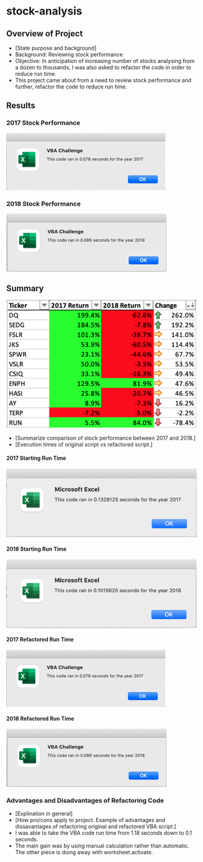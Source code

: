 # stock-analysis

## Overview of Project
- [State purpose and background]
- Background: Reviewing stock performance
- Objective: In anticipation of increasing number of stocks analysing from a dozen to thousands, I was also asked to refactor the code in order to reduce run time. 
- This project came about from a need to review stock performance and further, refactor the code to reduce run time. 

## Results

### 2017 Stock Performance
![2017 Stock Performance](https://github.com/SidneyHollingsworth/stock-analysis/blob/25b17ab3936763aef25b6272921894b605eb7514/Resources/VBA_Challenge_2017.png "Text to show on mouseover")

### 2018 Stock Performance
![2018 Stock Performance](https://github.com/SidneyHollingsworth/stock-analysis/blob/25b17ab3936763aef25b6272921894b605eb7514/Resources/VBA_Challenge_2018.png "Text to show on mouseover")

## Summary 
![Year to Year Comparison](https://github.com/SidneyHollingsworth/stock-analysis/blob/9109ce69a379c311f4d056e98677b30e8ad9e2fc/Resources/Change_Over_Year.png)

- [Summarize comparison of stock performance between 2017 and 2018.]
- [Execution times of original script vs refactored script.]

#### 2017 Starting Run Time
![2017 Starting Run Time](https://github.com/SidneyHollingsworth/stock-analysis/blob/9c4aa88e392d525870bfbc203cdb894f78eda59b/Resources/2017_Starting_Run_Time.png)

#### 2018 Starting Run Time
![2018 Starting Run Time](https://github.com/SidneyHollingsworth/stock-analysis/blob/9c4aa88e392d525870bfbc203cdb894f78eda59b/Resources/2018_Starting_run_time.png)

#### 2017 Refactored Run Time
![2017 Refactored Run Time](https://github.com/SidneyHollingsworth/stock-analysis/blob/9c4aa88e392d525870bfbc203cdb894f78eda59b/Resources/VBA_Challenge_2017.png)

#### 2018 Refactored Run Time
![2018 Refactored Run Time](https://github.com/SidneyHollingsworth/stock-analysis/blob/9c4aa88e392d525870bfbc203cdb894f78eda59b/Resources/VBA_Challenge_2018.png)

### Advantages and Disadvantages of Refactoring Code
- [Explination in general]
- [How pro/cons apply to project. Example of advantages and dissavantages of refactoring original and refactored VBA script.]
- I was able to take the VBA code run time from 1.18 seconds down to 0.1 seconds. 
- The main gain was by using manual calculation rather than automatic. The other piece is doing away with worksheet.activate.


